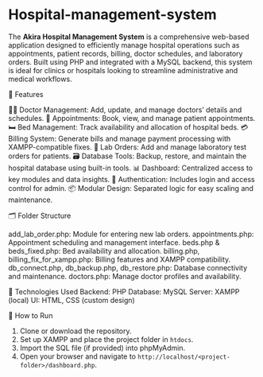 # Hospital-management-system


The **Akira Hospital Management System** is a comprehensive web-based application designed to efficiently manage hospital operations such as appointments, patient records, billing, doctor schedules, and laboratory orders. Built using PHP and integrated with a MySQL backend, this system is ideal for clinics or hospitals looking to streamline administrative and medical workflows.

🔧 Features

 👨‍⚕️ Doctor Management: Add, update, and manage doctors’ details and schedules.
 📅 Appointments: Book, view, and manage patient appointments.
 🛏️ Bed Management: Track availability and allocation of hospital beds.
 💳 Billing System: Generate bills and manage payment processing with XAMPP-compatible fixes.
 🧪 Lab Orders: Add and manage laboratory test orders for patients.
 🗃️ Database Tools: Backup, restore, and maintain the hospital database using built-in tools.
 📊 Dashboard: Centralized access to key modules and data insights.
 🔐 Authentication: Includes login and access control for admin.
📦 Modular Design: Separated logic for easy scaling and maintenance.

 🗂️ Folder Structure

 add_lab_order.php: Module for entering new lab orders.
 appointments.php: Appointment scheduling and management interface.
 beds.php & beds_fixed.php: Bed availability and allocation.
 billing.php, billing_fix_for_xampp.php: Billing features and XAMPP compatibility.
 db_connect.php, db_backup.php, db_restore.php: Database connectivity and maintenance.
 doctors.php: Manage doctor profiles and availability.

 🧰 Technologies Used
Backend: PHP
Database: MySQL
Server: XAMPP (local)
UI: HTML, CSS (custom design)


 🚀 How to Run
1. Clone or download the repository.
2. Set up XAMPP and place the project folder in `htdocs`.
3. Import the SQL file (if provided) into phpMyAdmin.
4. Open your browser and navigate to `http://localhost/<project-folder>/dashboard.php`.

